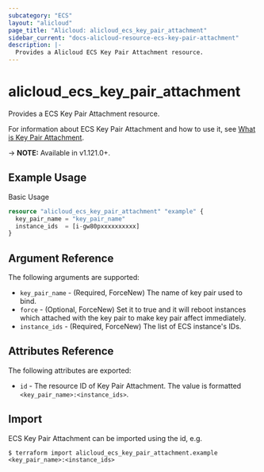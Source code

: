 ```yaml
---
subcategory: "ECS"
layout: "alicloud"
page_title: "Alicloud: alicloud_ecs_key_pair_attachment"
sidebar_current: "docs-alicloud-resource-ecs-key-pair-attachment"
description: |-
  Provides a Alicloud ECS Key Pair Attachment resource.
---
```


# alicloud\_ecs\_key\_pair\_attachment

Provides a ECS Key Pair Attachment resource.

For information about ECS Key Pair Attachment and how to use it, see [What is Key Pair Attachment](https://www.alibabacloud.com/help/en/doc-detail/51775.htm).

-> **NOTE:** Available in v1.121.0+.

## Example Usage

Basic Usage

```terraform
resource "alicloud_ecs_key_pair_attachment" "example" {
  key_pair_name = "key_pair_name"
  instance_ids  = [i-gw80pxxxxxxxxxx]
}

```

## Argument Reference

The following arguments are supported:

* `key_pair_name` - (Required, ForceNew) The name of key pair used to bind.
* `force` - (Optional, ForceNew) Set it to true and it will reboot instances which attached with the key pair to make key pair affect immediately.
* `instance_ids` - (Required, ForceNew) The list of ECS instance's IDs.

## Attributes Reference

The following attributes are exported:

* `id` - The resource ID of Key Pair Attachment. The value is formatted `<key_pair_name>:<instance_ids>`.

## Import

ECS Key Pair Attachment can be imported using the id, e.g.

```
$ terraform import alicloud_ecs_key_pair_attachment.example <key_pair_name>:<instance_ids>
```